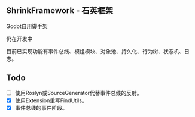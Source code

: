 ﻿## ShrinkFramework - 石英框架
Godot自用脚手架

仍在开发中

目前已实现功能有事件总线、模组模块、对象池、持久化、行为树、状态机、日志。
## Todo
- [ ] 使用Roslyn或SourceGenerator代替事件总线的反射。
- [x] 使用Extension重写FindUtils。
- [x] 事件总线的事件阶段。
